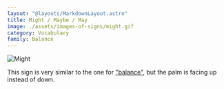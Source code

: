 ```yaml
---
layout: "@layouts/MarkdownLayout.astro"
title: Might / Maybe / May
image: ./assets/images-of-signs/might.gif
category: Vocabulary
family: Balance
---
```


![Might](@signs/might.gif)

This sign is very similar to the one for ["balance"](./balance),
but the palm is facing up instead of down.
